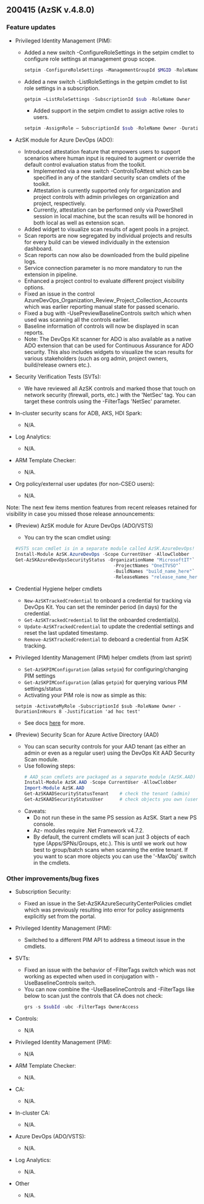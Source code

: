 ## 200415 (AzSK v.4.8.0)

### Feature updates

* Privileged Identity Management (PIM):
    *	Added a new switch -ConfigureRoleSettings in the setpim cmdlet to configure role settings at management group scope.
        ```Powershell
        setpim -ConfigureRoleSettings –ManagementGroupId $MGID -RoleName Reader -MaximumActivationDuration 7 -ExpireEligibleAssignmentsInDays 11 -RequireJustificationOnActivation $true -RequireMFAOnActivation $true
        ```
    *	Added a new switch -ListRoleSettings in the getpim cmdlet to list role settings in a subscription.
        ```Powershell
        getpim –ListRoleSettings -SubscriptionId $sub -RoleName Owner
        ```
        *	Added support in the setpim cmdlet to assign active roles to users.
        ```Powershell 
        setpim -AssignRole – SubscriptionId $sub -RoleName Owner -DurationInDays 10 -PrincipalNames ‘abc@microsoft.com’ -AssignmentType Active
        ```



*	AzSK module for Azure DevOps (ADO):
    *	Introduced attestation feature that empowers users to support scenarios where human input is required to augment or override the default control evaluation status from the toolkit.
        *	Implemented via a new switch -ControlsToAttest which can be specified in any of the standard security scan cmdlets of the toolkit. 
        *	Attestation is currently supported only for organization and project controls with admin privileges on organization and project, respectively.
        *	Currently, attestation can be performed only via PowerShell session in local machine, but the scan results will be honored in both local as well as extension scan.
    *	Added widget to visualize scan results of agent pools in a project.
    *	Scan reports are now segregated by individual projects and results for every build can be viewed individually in the extension dashboard.
    *	Scan reports can now also be downloaded from the build pipeline logs.
    *	Service connection parameter is no more mandatory to run the extension in pipeline.
    *	Enhanced a project control to evaluate different project visibility options.
    *	Fixed an issue in the control AzureDevOps_Organization_Review_Project_Collection_Accounts which was earlier reporting manual state for passed scenario.
    *	Fixed a bug with -UsePreviewBaselineControls switch which when used was scanning all the controls earlier.
    *	Baseline information of controls will now be displayed in scan reports. 
    *	Note: The DevOps Kit scanner for ADO is also available as a native ADO extension that can be used for Continuous Assurance for ADO security. This also includes widgets to visualize the scan results for various stakeholders (such as org admin, project owners, build/release owners etc.).


* Security Verification Tests (SVTs):
    *	We have reviewed all AzSK controls and marked those that touch on network security (firewall, ports, etc.) with the 'NetSec' tag. You can target these controls using the -FilterTags 'NetSec' parameter.
* In-cluster security scans for ADB, AKS, HDI Spark:
    * N/A.

* Log Analytics:
    * N/A.

* ARM Template Checker:
    * N/A.

* Org policy/external user updates (for non-CSEO users):
    * N/A.

Note: The next few items mention features from recent releases retained for visibility in case you missed those release announcements:

*	(Preview) AzSK module for Azure DevOps (ADO/VSTS) 
    *	You can try the scan cmdlet using:
    ```Powershell
    #VSTS scan cmdlet is in a separate module called AzSK.AzureDevOps!
    Install-Module AzSK.AzureDevOps -Scope CurrentUser -AllowClobber    
    Get-AzSKAzureDevOpsSecurityStatus -OrganizationName "MicrosoftIT"`
                                        -ProjectNames "OneITVSO"`
                                        -BuildNames "build_name_here"`
                                        -ReleaseNames "release_name_here"  
    ```

*	Credential Hygiene helper cmdlets  
    * ```New-AzSKTrackedCredential``` to onboard a credential for tracking via DevOps Kit. You can set the reminder period (in days) for the credential.
    * ```Get-AzSKTrackedCredential``` to list the onboarded credential(s).
    * ```Update-AzSKTrackedCredential``` to update the credential settings and reset the last updated timestamp.
    * ```Remove-AzSKTrackedCredential``` to deboard a credential from AzSK tracking.

*	Privileged Identity Management (PIM) helper cmdlets (from last sprint)  
    * ```Set-AzSKPIMConfiguration``` (alias ```setpim```) for configuring/changing PIM settings
    * ```Get-AzSKPIMConfiguration``` (alias ```getpim```) for querying various PIM settings/status
    * Activating your PIM role is now as simple as this:
    
    ``` setpim -ActivateMyRole -SubscriptionId $sub -RoleName Owner -DurationInHours 8 -Justification 'ad hoc test'  ```
    * See docs [here](https://github.com/azsk/DevOpsKit-docs/blob/master/01-Subscription-Security/Readme.md#azsk-privileged-identity-management-pim-helper-cmdlets-1) for more.

*	(Preview) Security Scan for Azure Active Directory (AAD)
    *	You can scan security controls for your AAD tenant (as either an admin or even as a regular user) using the DevOps Kit AAD Security Scan module.
    *	Use following steps:
        ```Powershell
        # AAD scan cmdlets are packaged as a separate module (AzSK.AAD)
        Install-Module AzSK.AAD -Scope CurrentUser -AllowClobber
        Import-Module AzSK.AAD
        Get-AzSKAADSecurityStatusTenant    # check the tenant (admin)
        Get-AzSKAADSecurityStatusUser      # check objects you own (user)
        ``` 
    *	Caveats: 
        * Do not run these in the same PS session as AzSK. Start a new PS console.
        * Az- modules require .Net Framework v4.7.2.
        * By default, the current cmdlets will scan just 3 objects of each type (Apps/SPNs/Groups, etc.). This is until we work out how best to group/batch scans when scanning the entire tenant. If you want to scan more objects you can use the '-MaxObj' switch in the cmdlets.



### Other improvements/bug fixes
* Subscription Security:
    * Fixed an issue in the Set-AzSKAzureSecurityCenterPolicies cmdlet which was previously resulting into error for policy assignments explicitly set from the portal.

* Privileged Identity Management (PIM):
   * Switched to a different PIM API to address a timeout issue in the cmdlets.

* SVTs: 
   * Fixed an issue with the behavior of -FilterTags switch which was not working as expected when used in conjugation with -UseBaselineControls switch.
   * You can now combine the -UseBaselineControls and -FilterTags like below to scan just the controls that CA does not check: 
        ```Powershell
        grs -s $subId -ubc -FilterTags OwnerAccess
        ```


* Controls:
    * N/A

* Privileged Identity Management (PIM):
    * N/A


* ARM Template Checker:
    * N/A.

* CA:
    * N/A.

* In-cluster CA:
    * N/A. 

* Azure DevOps (ADO/VSTS):
    * N/A.

* Log Analytics:
    * N/A.

* Other
    * N/A.
